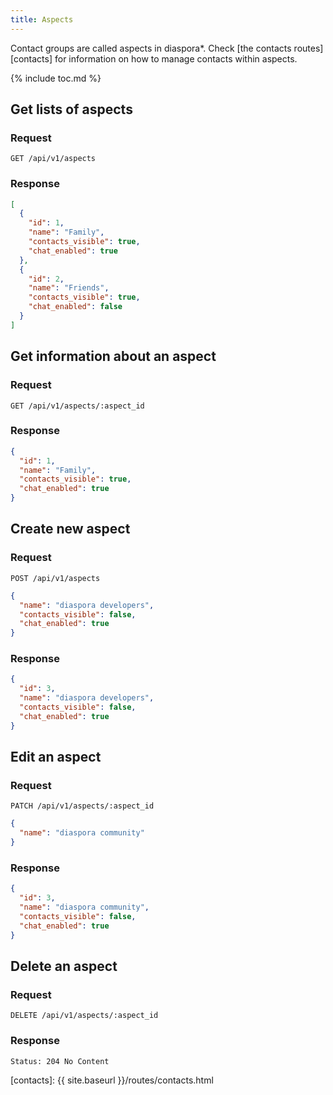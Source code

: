 ```yaml
---
title: Aspects
---
```


Contact groups are called aspects in diaspora\*. Check [the contacts routes][contacts] for information on how to manage contacts within aspects.

{% include toc.md %}

## Get lists of aspects

### Request

~~~
GET /api/v1/aspects
~~~

### Response

~~~json
[
  {
    "id": 1,
    "name": "Family",
    "contacts_visible": true,
    "chat_enabled": true
  },
  {
    "id": 2,
    "name": "Friends",
    "contacts_visible": true,
    "chat_enabled": false
  }
]
~~~

## Get information about an aspect

### Request

~~~
GET /api/v1/aspects/:aspect_id
~~~

### Response

~~~json
{
  "id": 1,
  "name": "Family",
  "contacts_visible": true,
  "chat_enabled": true
}
~~~

## Create new aspect

### Request

~~~
POST /api/v1/aspects
~~~
~~~json
{
  "name": "diaspora developers",
  "contacts_visible": false,
  "chat_enabled": true
}
~~~

### Response

~~~json
{
  "id": 3,
  "name": "diaspora developers",
  "contacts_visible": false,
  "chat_enabled": true
}
~~~

## Edit an aspect

### Request

~~~
PATCH /api/v1/aspects/:aspect_id
~~~
~~~json
{
  "name": "diaspora community"
}
~~~

### Response

~~~json
{
  "id": 3,
  "name": "diaspora community",
  "contacts_visible": false,
  "chat_enabled": true
}
~~~

## Delete an aspect

### Request

~~~
DELETE /api/v1/aspects/:aspect_id
~~~

### Response

~~~
Status: 204 No Content
~~~

[contacts]: {{ site.baseurl }}/routes/contacts.html
